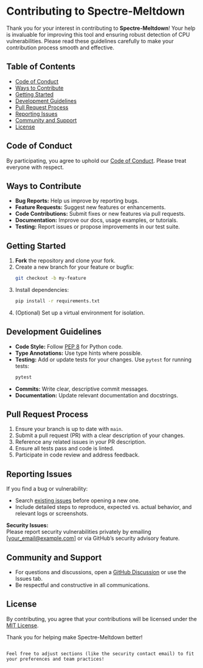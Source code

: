 # Contributing to Spectre-Meltdown

Thank you for your interest in contributing to **Spectre-Meltdown**! Your help is invaluable for improving this tool and ensuring robust detection of CPU vulnerabilities. Please read these guidelines carefully to make your contribution process smooth and effective.

## Table of Contents

- [Code of Conduct](#code-of-conduct)
- [Ways to Contribute](#ways-to-contribute)
- [Getting Started](#getting-started)
- [Development Guidelines](#development-guidelines)
- [Pull Request Process](#pull-request-process)
- [Reporting Issues](#reporting-issues)
- [Community and Support](#community-and-support)
- [License](#license)


## Code of Conduct

By participating, you agree to uphold our [Code of Conduct](CODE_OF_CONDUCT.md). Please treat everyone with respect.

## Ways to Contribute

- **Bug Reports:** Help us improve by reporting bugs.
- **Feature Requests:** Suggest new features or enhancements.
- **Code Contributions:** Submit fixes or new features via pull requests.
- **Documentation:** Improve our docs, usage examples, or tutorials.
- **Testing:** Report issues or propose improvements in our test suite.

## Getting Started

1. **Fork** the repository and clone your fork.
2. Create a new branch for your feature or bugfix:
   ```bash
   git checkout -b my-feature
   ```
3. Install dependencies:
   ```bash
   pip install -r requirements.txt
   ```
4. (Optional) Set up a virtual environment for isolation.

## Development Guidelines

- **Code Style:** Follow [PEP 8](https://pep8.org/) for Python code.
- **Type Annotations:** Use type hints where possible.
- **Testing:** Add or update tests for your changes. Use `pytest` for running tests:
  ```bash
  pytest
  ```
- **Commits:** Write clear, descriptive commit messages.
- **Documentation:** Update relevant documentation and docstrings.

## Pull Request Process

1. Ensure your branch is up to date with `main`.
2. Submit a pull request (PR) with a clear description of your changes.
3. Reference any related issues in your PR description.
4. Ensure all tests pass and code is linted.
5. Participate in code review and address feedback.

## Reporting Issues

If you find a bug or vulnerability:

- Search [existing issues](https://github.com/alyaparan/Spectre-Meltdown/issues) before opening a new one.
- Include detailed steps to reproduce, expected vs. actual behavior, and relevant logs or screenshots.

**Security Issues:**  
Please report security vulnerabilities privately by emailing [your_email@example.com] or via GitHub’s security advisory feature.

## Community and Support

- For questions and discussions, open a [GitHub Discussion](https://github.com/alyaparan/Spectre-Meltdown/discussions) or use the Issues tab.
- Be respectful and constructive in all communications.

## License

By contributing, you agree that your contributions will be licensed under the [MIT License](LICENSE).

Thank you for helping make Spectre-Meltdown better!
```

Feel free to adjust sections (like the security contact email) to fit your preferences and team practices!
